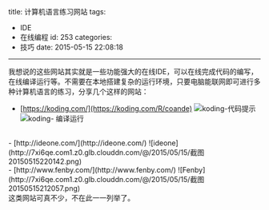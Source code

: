title: 计算机语言练习网站
tags:
  - IDE
  - 在线编程
id: 253
categories:
  - 技巧
date: 2015-05-15 22:08:18
---

我想说的这些网站其实就是一些功能强大的在线IDE，可以在线完成代码的编写，在线编译运行等。不需要在本地搭建复杂的运行环境，只要电脑能联网即可进行多种计算机语言的练习，分享几个这样的网站：<!--more-->

- [https://koding.com/](https://koding.com/R/coande)
![koding-代码提示](http://7xi6qe.com1.z0.glb.clouddn.com/@/2015/05/15/截图20150515213732.png)
![koding- 编译运行](http://7xi6qe.com1.z0.glb.clouddn.com/@/2015/05/15/截图20150515214909.png)

<br />
- [http://ideone.com/](http://ideone.com/)
![ideone](http://7xi6qe.com1.z0.glb.clouddn.com/@/2015/05/15/截图20150515220142.png)

<br />
- [http://www.fenby.com/](http://www.fenby.com/)
![Fenby](http://7xi6qe.com1.z0.glb.clouddn.com/@/2015/05/15/截图20150515212057.png)

<br />
这类网站可真不少，不在此一一列举了。

